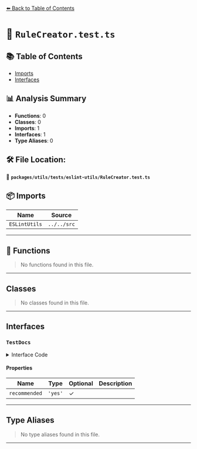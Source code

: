[⬅️ Back to Table of Contents](../../../../index.md)

# 📄 `RuleCreator.test.ts`

## 📚 Table of Contents

- [Imports](#imports)
- [Interfaces](#interfaces)

## 📊 Analysis Summary

- **Functions**: 0
- **Classes**: 0
- **Imports**: 1
- **Interfaces**: 1
- **Type Aliases**: 0

## 🛠️ File Location:
📂 **`packages/utils/tests/eslint-utils/RuleCreator.test.ts`**

## 📦 Imports

| Name | Source |
|------|--------|
| `ESLintUtils` | `../../src` |


---

## 🔧 Functions

> No functions found in this file.


---

## Classes

> No classes found in this file.


---

## Interfaces

### `TestDocs`

<details><summary>Interface Code</summary>

```ts
interface TestDocs {
    recommended?: 'yes';
  }
```
</details>

#### Properties

| Name | Type | Optional | Description |
|------|------|----------|-------------|
| `recommended` | `'yes'` | ✓ |  |


---

## Type Aliases

> No type aliases found in this file.


---